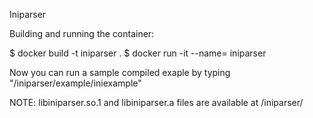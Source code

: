 Iniparser

Building and running the container:

$ docker build -t iniparser .
$ docker run -it --name=<name> iniparser

Now you can run a sample compiled exaple by typing "/iniparser/example/iniexample"

NOTE:
libiniparser.so.1 and libiniparser.a files are available at /iniparser/
